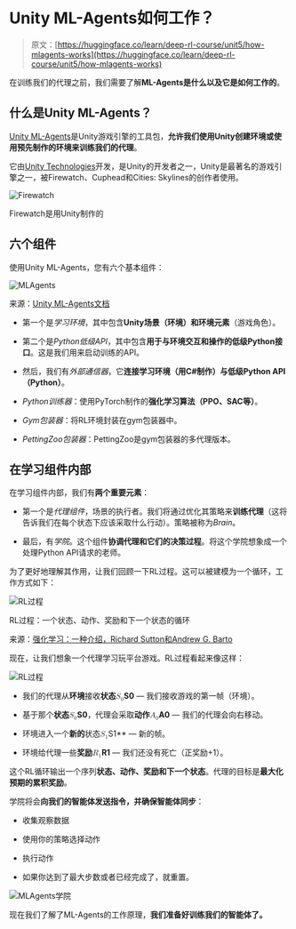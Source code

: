# Unity ML-Agents如何工作？

> 原文：[https://huggingface.co/learn/deep-rl-course/unit5/how-mlagents-works](https://huggingface.co/learn/deep-rl-course/unit5/how-mlagents-works)

在训练我们的代理之前，我们需要了解**ML-Agents是什么以及它是如何工作的**。

## 什么是Unity ML-Agents？

[Unity ML-Agents](https://github.com/Unity-Technologies/ml-agents)是Unity游戏引擎的工具包，**允许我们使用Unity创建环境或使用预先制作的环境来训练我们的代理**。

它由[Unity Technologies](https://unity.com/)开发，是Unity的开发者之一，Unity是最著名的游戏引擎之一，被Firewatch、Cuphead和Cities: Skylines的创作者使用。

![Firewatch](../Images/56b87aa0405b4b90defdc70caa6f9571.png)

Firewatch是用Unity制作的

## 六个组件

使用Unity ML-Agents，您有六个基本组件：

![MLAgents](../Images/f1083a6f889f83b0d7ba8f82fe1c00da.png)

来源：[Unity ML-Agents文档](https://unity-technologies.github.io/ml-agents/)

+   第一个是*学习环境*，其中包含**Unity场景（环境）和环境元素**（游戏角色）。

+   第二个是*Python低级API*，其中包含**用于与环境交互和操作的低级Python接口**。这是我们用来启动训练的API。

+   然后，我们有*外部通信器*，它**连接学习环境（用C#制作）与低级Python API（Python）**。

+   *Python训练器*：使用PyTorch制作的**强化学习算法（PPO、SAC等）**。

+   *Gym包装器*：将RL环境封装在gym包装器中。

+   *PettingZoo包装器*：PettingZoo是gym包装器的多代理版本。

## 在学习组件内部

在学习组件内部，我们有**两个重要元素**：

+   第一个是*代理组件*，场景的执行者。我们将通过优化其策略来**训练代理**（这将告诉我们在每个状态下应该采取什么行动）。策略被称为*Brain*。

+   最后，有*学院*。这个组件**协调代理和它们的决策过程**。将这个学院想象成一个处理Python API请求的老师。

为了更好地理解其作用，让我们回顾一下RL过程。这可以被建模为一个循环，工作方式如下：

![RL过程](../Images/018079078cf4ad9c782cc74fc0ce7a20.png)

RL过程：一个状态、动作、奖励和下一个状态的循环

来源：[强化学习：一种介绍，Richard Sutton和Andrew G. Barto](http://incompleteideas.net/book/RLbook2020.pdf)

现在，让我们想象一个代理学习玩平台游戏。RL过程看起来像这样：

![RL过程](../Images/79d6e90ecca40e7412a5ae37c07bf478.png)

+   我们的代理从**环境**接收**状态<math><semantics><mrow><msub><mi>S</mi><mn>0</mn></msub></mrow><annotation encoding="application/x-tex">S_0</annotation></semantics></math>S0** — 我们接收游戏的第一帧（环境）。

+   基于那个**状态<math><semantics><mrow><msub><mi>S</mi><mn>0</mn></msub></mrow><annotation encoding="application/x-tex">S_0</annotation></semantics></math>S0**，代理会采取**动作<math><semantics><mrow><msub><mi>A</mi><mn>0</mn></msub></mrow><annotation encoding="application/x-tex">A_0</annotation></semantics></math>A0** — 我们的代理会向右移动。

+   环境进入一个**新的**状态<math><semantics><mrow><msub><mi>S</mi><mn>1</mn></msub></mrow><annotation encoding="application/x-tex">S_1</annotation></semantics></math>S1** — 新的帧。

+   环境给代理一些**奖励<math><semantics><mrow><msub><mi>R</mi><mn>1</mn></msub></mrow><annotation encoding="application/x-tex">R_1</annotation></semantics></math>R1** — 我们还没有死亡（正奖励+1）。

这个RL循环输出一个序列**状态、动作、奖励和下一个状态**。代理的目标是**最大化预期的累积奖励**。

学院将会**向我们的智能体发送指令，并确保智能体同步**：

+   收集观察数据

+   使用你的策略选择动作

+   执行动作

+   如果你达到了最大步数或者已经完成了，就重置。

![MLAgents学院](../Images/ce5e350e3e33e7b48aee5a99e9c2666d.png)

现在我们了解了ML-Agents的工作原理，**我们准备好训练我们的智能体了。**
